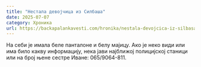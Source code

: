 ```yaml
---
title: "Нестала девојчица из Силбаша"
date: 2025-07-07
category: Хроника
url: https://backapalankavesti.com/hronika/nestala-devojcica-iz-silbasa/
---
```


На себи је имала беле панталоне и белу мајицу. Ако је неко види или има било какву информацију, нека јави најближој полицијској станици или на број њене сестре Иване: 065/9064-811.

